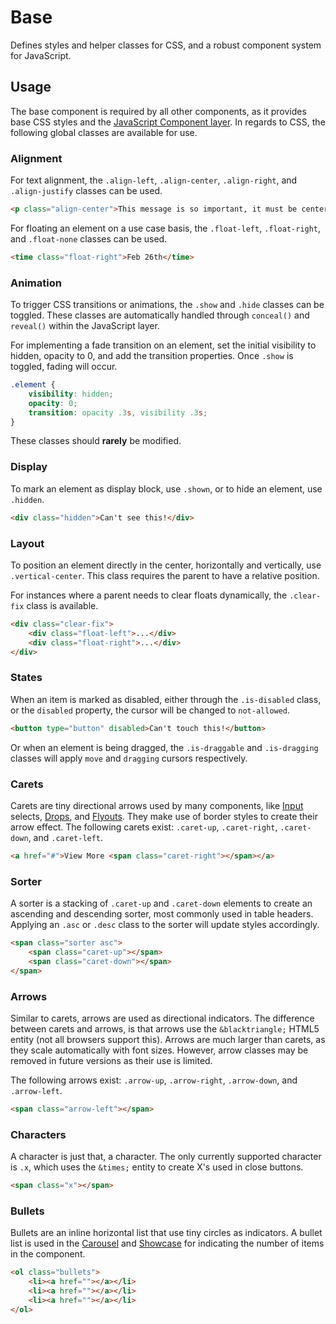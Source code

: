# Base #

Defines styles and helper classes for CSS, and a robust component system for JavaScript.

## Usage ##

The base component is required by all other components, as it provides base CSS styles and
the [JavaScript Component layer](../development/js/component.md). In regards to CSS, the following
global classes are available for use.

### Alignment ###

For text alignment, the `.align-left`, `.align-center`, `.align-right`, and `.align-justify`
classes can be used.

```html
<p class="align-center">This message is so important, it must be centered!</p>
```

For floating an element on a use case basis, the `.float-left`, `.float-right`, and
`.float-none` classes can be used.

```html
<time class="float-right">Feb 26th</time>
```

### Animation ###

To trigger CSS transitions or animations, the `.show` and `.hide` classes can be toggled.
These classes are automatically handled through `conceal()` and `reveal()` within the
JavaScript layer.

For implementing a fade transition on an element, set the initial visibility to hidden,
opacity to 0, and add the transition properties. Once `.show` is toggled, fading will occur.

```css
.element {
    visibility: hidden;
    opacity: 0;
    transition: opacity .3s, visibility .3s;
}
```

<div class="notice is-warning">
    These classes should <b>rarely</b> be modified.
</div>

### Display ###

To mark an element as display block, use `.shown`, or to hide an element, use `.hidden`.

```html
<div class="hidden">Can't see this!</div>
```

### Layout ###

To position an element directly in the center, horizontally and vertically, use `.vertical-center`.
This class requires the parent to have a relative position.

For instances where a parent needs to clear floats dynamically, the `.clear-fix` class is available.

```html
<div class="clear-fix">
    <div class="float-left">...</div>
    <div class="float-right">...</div>
</div>
```

### States ###

When an item is marked as disabled, either through the `.is-disabled` class, or the `disabled` property,
the cursor will be changed to `not-allowed`.

```html
<button type="button" disabled>Can't touch this!</button>
```

Or when an element is being dragged, the `.is-draggable` and `.is-dragging` classes will apply `move`
and `dragging` cursors respectively.

### Carets ###

Carets are tiny directional arrows used by many components, like [Input](input.md) selects, [Drops](drop.md),
and [Flyouts](flyout.md). They make use of border styles to create their arrow effect. The following carets exist:
`.caret-up`, `.caret-right`, `.caret-down`, and `.caret-left`.

```html
<a href="#">View More <span class="caret-right"></span></a>
```

### Sorter ###

A sorter is a stacking of `.caret-up` and `.caret-down` elements to create an ascending and descending sorter,
most commonly used in table headers. Applying an `.asc` or `.desc` class to the sorter will update styles accordingly.

```html
<span class="sorter asc">
    <span class="caret-up"></span>
    <span class="caret-down"></span>
</span>
```

### Arrows ###

Similar to carets, arrows are used as directional indicators. The difference between carets and arrows, is that arrows
use the `&blacktriangle;` HTML5 entity (not all browsers support this). Arrows are much larger than carets, as they
scale automatically with font sizes. However, arrow classes may be removed in future versions as their use is limited.

The following arrows exist: `.arrow-up`, `.arrow-right`, `.arrow-down`, and `.arrow-left`.

```html
<span class="arrow-left"></span>
```

### Characters ###

A character is just that, a character. The only currently supported character is `.x`, which uses the `&times;` entity
to create X's used in close buttons.

```html
<span class="x"></span>
```

### Bullets ###

Bullets are an inline horizontal list that use tiny circles as indicators. A bullet list is used in the
[Carousel](carousel.md) and [Showcase](showcase.md) for indicating the number of items in the component.

```html
<ol class="bullets">
    <li><a href=""></a></li>
    <li><a href=""></a></li>
    <li><a href=""></a></li>
</ol>
```